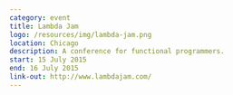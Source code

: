 ```yaml
---
category: event
title: Lambda Jam
logo: /resources/img/lambda-jam.png
location: Chicago
description: A conference for functional programmers.
start: 15 July 2015
end: 16 July 2015
link-out: http://www.lambdajam.com/
---
```

